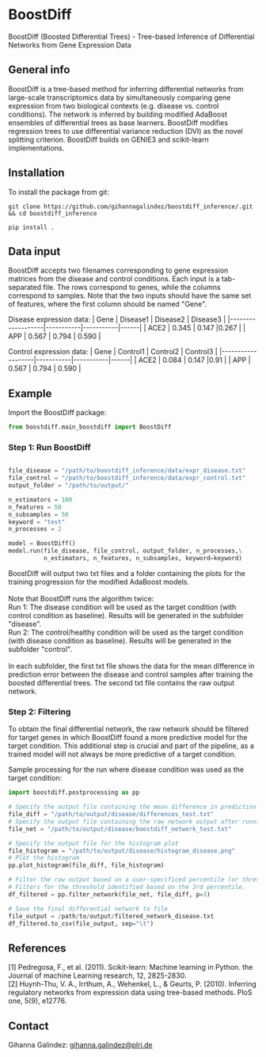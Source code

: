 # BoostDiff 
BoostDiff (Boosted Differential Trees) - Tree-based Inference of Differential Networks from Gene Expression Data


## General info
BoostDiff is a tree-based method for inferring differential networks from large-scale transcriptomics data 
by simultaneously comparing gene expression  from two biological contexts (e.g. disease vs. control conditions). 
The network is inferred by building modified AdaBoost ensembles of differential trees as base learners. BoostDiff modifies regression trees to use differential variance reduction (DVI) as the novel splitting criterion. BoostDiff builds on GENIE3 and scikit-learn implementations.

## Installation

To install the package from git:

`git clone https://github.com/gihannagalindez/boostdiff_inference/.git  && cd boostdiff_inference`

`pip install .`


## Data input

BoostDiff accepts two filenames corresponding to gene expression matrices from the disease and control conditions.
Each input is a tab-separated file. The rows correspond to genes, while the columns correspond to samples. Note that the two inputs should have the same set of features, where the first column should be named "Gene".

Disease expression data:
| Gene  |   Disease1   |   Disease2  | Disease3  | 
|-------------------|-----------|-----------|------|
| ACE2   | 0.345  | 0.147  |0.267 | 
| APP   | 0.567  | 0.794  | 0.590 | 

Control expression data:
| Gene  |   Control1   |   Control2  | Control3  | 
|-------------------|-----------|-----------|------|
| ACE2   | 0.084  | 0.147  |0.91 | 
| APP   | 0.567  | 0.794  | 0.590 | 


## Example


Import the BoostDiff package:

```python
from boostdiff.main_boostdiff import BoostDiff
```

### Step 1: Run BoostDiff 

```python

file_disease = "/path/to/boostdiff_inference/data/expr_disease.txt"
file_control = "/path/to/boostdiff_inference/data/expr_control.txt"
output_folder = "/path/to/output/"

n_estimators = 100
n_features = 50
n_subsamples = 50
keyword = "test"
n_processes = 2

model = BoostDiff()
model.run(file_disease, file_control, output_folder, n_processes,\
          n_estimators, n_features, n_subsamples, keyword=keyword)

```

BoostDiff will output two txt files and a folder containing the plots for the training progression for the modified AdaBoost models.
<br />
<br /> Note that BoostDiff runs the algorithm twice:
<br /> Run 1: The disease condition will be used as the target condition (with control condition as baseline). Results will be generated in the subfolder "disease".
<br /> Run 2: The control/healthy condition will be used as the target condition (with disease condition as baseline).  Results will be generated in the subfolder "control".
<br /> <br /> In each subfolder, the first txt file shows the data for the mean difference in prediction error between the disease and control samples after training the boosted differential trees. The second txt file contains the raw output network.

###  Step 2: Filtering

To obtain the final differential network, the raw network should be filtered for target genes in which BoostDiff found a more predictive model for the target condition. This additional step is crucial and part of the pipeline, as a trained model will not always be more predictive of a target condition. 

Sample processing for the run where disease condition was used as the target condition:

```python
import boostdiff.postprocessing as pp

# Specify the output file containing the mean difference in prediction error after running the BoostDiff algorithm
file_diff = "/path/to/output/disease/differences_test.txt"
# Specify the output file containing the raw network output after running the BoostDiff algorithm
file_net = "/path/to/output/disease/boostdiff_network_test.txt"

# Specify the output file for the histogram plot
file_histogram = "/path/to/output/disease/histogram_disease.png"
# Plot the histogram
pp.plot_histogram(file_diff, file_histogram)

# Filter the raw output based on a user-specificed percentile (or threshold)
# Filters for the threshold identified based on the 3rd percentile.
df_filtered = pp.filter_network(file_net, file_diff, p=3)

# Save the final differential network to file
file_output = /path/to/output/filtered_network_disease.txt
df_filtered.to_csv(file_output, sep="\t")
```

##  References

[1] Pedregosa, F., et al. (2011). Scikit-learn: Machine learning in Python. the Journal of machine Learning research, 12, 2825-2830.
<br /> [2] Huynh-Thu, V. A., Irrthum, A., Wehenkel, L., & Geurts, P. (2010). Inferring regulatory networks from expression data using tree-based methods. PloS one, 5(9), e12776.

## Contact 
Gihanna Galindez: gihanna.galindez@plri.de
